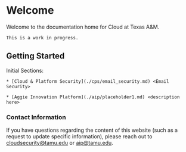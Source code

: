 # Welcome

Welcome to the documentation home for Cloud at Texas A&M.

```admonish warning
This is a work in progress.
```

## Getting Started

Initial Sections:
```admonish info class="aggiecustom2" title="Cloud & Platform Security" collapsible=true
* [Cloud & Platform Security](./cps/email_security.md) <Email Security>
```

```admonish info class="aggiecustom2" title="Aggie Innovation Platform" collapsible=true
* [Aggie Innovation Platform](./aip/placeholder1.md) <description here>
```


### Contact Information

If you have questions regarding the content of this website (such as a request to update specific information), please reach out to cloudsecurity@tamu.edu or aip@tamu.edu.
